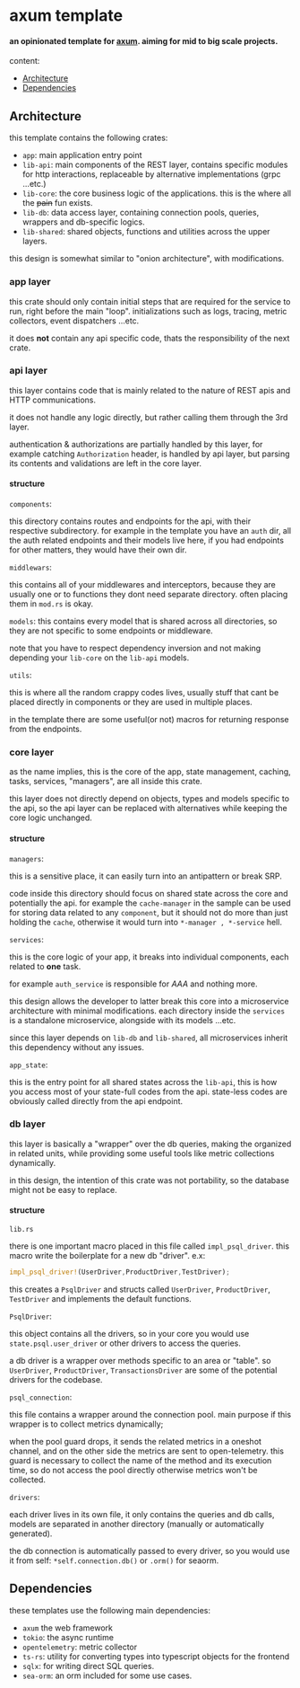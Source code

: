 # axum template

#### an opinionated template for [axum](https://github.com/tokio-rs/axum). aiming for mid to big scale projects.

content:

- [Architecture](#Architecture)
- [Dependencies](#Dependencies)

## Architecture

this template contains the following crates:

* `app`: main application entry point
* `lib-api`: main components of the REST layer, contains specific modules for http interactions, replaceable by
  alternative implementations (grpc ...etc.)
* `lib-core`: the core business logic of the applications. this is the where all the ~~pain~~ fun exists.
* `lib-db`: data access layer, containing connection pools, queries, wrappers and db-specific logics.
* `lib-shared`: shared objects, functions and utilities across the upper layers.

this design is somewhat similar to "onion architecture", with modifications.

### app layer

this crate should only contain initial steps that are required for the service to run, right before the main "loop".
initializations such as logs, tracing, metric collectors, event dispatchers ...etc.

it does **not** contain any api specific code, thats the responsibility of the next crate.

### api layer

this layer contains code that is mainly related to the nature of REST apis and HTTP communications.

it does not handle any logic directly, but rather calling them through the 3rd layer.

authentication & authorizations are partially handled by this layer, for example catching `Authorization` header, is
handled by api layer, but parsing its contents and validations are left in the core layer.

#### structure

`components`:

this directory contains routes and endpoints for the api, with their respective subdirectory.
for example in the template you have an `auth` dir, all the auth related endpoints and their models live here, if you
had endpoints for other matters, they would have their own dir.

`middlewars`:

this contains all of your middlewares and interceptors, because they are usually one or to functions they dont need
separate directory.
often placing them in `mod.rs` is okay.

`models`:
this contains every model that is shared across all directories, so they are not specific to some endpoints or
middleware.

note that you have to respect dependency inversion and not making depending your `lib-core` on the `lib-api` models.

`utils`:

this is where all the random crappy codes lives, usually stuff that cant be placed directly in components or they are
used in multiple places.

in the template there are some useful(or not) macros for returning response from the endpoints.

### core layer

as the name implies, this is the core of the app, state management, caching, tasks, services, "managers", are all inside
this crate.

this layer does not directly depend on objects, types and models specific to the api, so the api layer can be replaced
with alternatives while keeping the core logic unchanged.

#### structure

`managers`:

this is a sensitive place, it can easily turn into an antipattern or break SRP.

code inside this directory should focus on shared state across the core and potentially the api.
for example the `cache-manager` in the sample can be used for storing data related to any `component`, but it should not
do more than just holding the `cache`, otherwise it would turn into `*-manager , *-service` hell.

`services`:

this is the core logic of your app, it breaks into individual components, each related to **one** task.

for example `auth_service` is responsible for *AAA* and nothing more.

this design allows the developer to latter break this core into a microservice architecture with minimal modifications.
each directory inside the `services` is a standalone microservice, alongside with its models ...etc.

since this layer depends on `lib-db` and `lib-shared`, all microservices inherit this dependency without any issues.

`app_state`:

this is the entry point for all shared states across the `lib-api`, this is how you access most of your state-full codes
from the api. state-less codes are obviously called directly from the api endpoint.

### db layer

this layer is basically a "wrapper" over the db queries, making the organized in related units, while providing some
useful tools like metric collections dynamically.

in this design, the intention of this crate was not portability, so the database might not be easy to replace.

#### structure

`lib.rs`

there is one important macro placed in this file called `impl_psql_driver`. this macro write the boilerplate for a new
db "driver". e.x:

```rust
impl_psql_driver!(UserDriver,ProductDriver,TestDriver);
```

this creates a `PsqlDriver` and structs called `UserDriver`, `ProductDriver`, `TestDriver` and implements the default
functions.

`PsqlDriver`:

this object contains all the drivers, so in your core you would use `state.psql.user_driver` or other drivers to access
the queries.

a db driver is a wrapper over methods specific to an area or "table". so `UserDriver`, `ProductDriver`,
`TransactionsDriver` are some of the potential drivers for the codebase.

`psql_connection`:

this file contains a wrapper around the connection pool.
main purpose if this wrapper is to collect metrics dynamically;

when the pool guard drops, it sends the related metrics in a oneshot channel, and on the other side the metrics are sent
to open-telemetry.
this guard is necessary to collect the name of the method and its execution time, so do not access the pool directly
otherwise metrics won't be collected.

`drivers`:

each driver lives in its own file, it only contains the queries and db calls, models are separated in another
directory (manually or automatically generated).

the db connection is automatically passed to every driver, so you would use it from self: `*self.connection.db()` or
`.orm()` for seaorm.

## Dependencies

these templates use the following main dependencies:

- `axum` the web framework
- `tokio`: the async runtime
- `opentelemetry`: metric collector
- `ts-rs`: utility for converting types into typescript objects for the frontend
- `sqlx`: for writing direct SQL queries.
- `sea-orm`: an orm included for some use cases.

